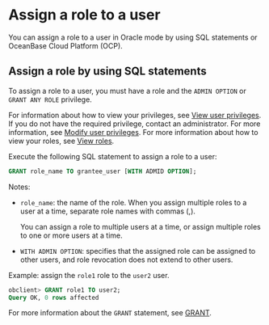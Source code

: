 # Assign a role to a user

You can assign a role to a user in Oracle mode by using SQL statements or OceanBase Cloud Platform (OCP).

## Assign a role by using SQL statements

To assign a role to a user, you must have a role and the `ADMIN OPTION` or `GRANT ANY ROLE` privilege.

For information about how to view your privileges, see [View user privileges](../400.view-the-user-permissions-of-oracle-mode.md). If you do not have the required privilege, contact an administrator. For more information, see [Modify user privileges](../500.modify-user-permissions-for-oralce-tenant-of-oracle-mode.md). For more information about how to view your roles, see [View roles](../900.manage-roles-of-oracle-mode/600.view-roles-of-oracle-mode.md).

Execute the following SQL statement to assign a role to a user:

```sql
GRANT role_name TO grantee_user [WITH ADMID OPTION];
```

Notes:

* `role_name`: the name of the role. When you assign multiple roles to a user at a time, separate role names with commas (,).

   You can assign a role to multiple users at a time, or assign multiple roles to one or more users at a time.

* `WITH ADMIN OPTION`: specifies that the assigned role can be assigned to other users, and role revocation does not extend to other users.

Example: assign the `role1` role to the `user2` user.

```sql
obclient> GRANT role1 TO user2;
Query OK, 0 rows affected
```

For more information about the `GRANT` statement, see [GRANT](../../../../../../400.development-reference/100.sql-syntax/300.common-tenant-of-oracle-mode/900.sql-statement-of-oracle-mode/300.dcl-of-oracle-mode/1700.grant-of-oracle-mode.md).
